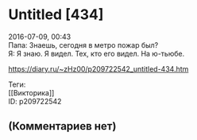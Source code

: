 Untitled [434]
==============

  
2016-07-09, 00:43  
 Папа: Знаешь, сегодня в метро пожар был?   
 Я: Я знаю. Я видел. Тех, кто его видел. На ю-тьюбе.   
  
<https://diary.ru/~zHz00/p209722542_untitled-434.htm>  
  
Теги:  
[[Викторика]]  
ID: p209722542  


(Комментариев нет)
------------------